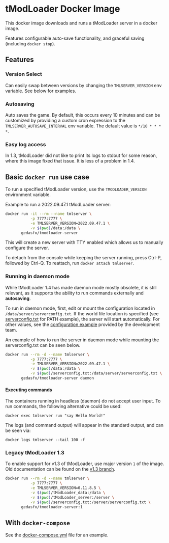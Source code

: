 # tModLoader Docker Image

This docker image downloads and runs a tModLoader server in a docker image.

Features configurable auto-save functionality, and graceful saving (including `docker stop`).

## Features

### Version Select

Can easily swap between versions by changing the `TMLSERVER_VERSION` env variable. See below for examples.

### Autosaving

Auto saves the game. By default, this occurs every 10 minutes and can be customized by providing a custom cron expression to the `TMLSERVER_AUTOSAVE_INTERVAL` env variable. The default value is `*/10 * * * *`.

### Easy log access

In 1.3, tModLoader did not like to print its logs to stdout for some reason, where this image fixed that issue. It is less of a problem in 1.4.

## Basic `docker run` use case

To run a specified tModLoader version, use the `TMODLOADER_VERSION` environment variable.

Example to run a 2022.09.47.1 tModLoader server:

```bash
docker run -it --rm --name tmlserver \
           -p 7777:7777 \
           -e TMLSERVER_VERSION=2022.09.47.1 \
           -v $(pwd)/data:/data \
       gedasfx/tmodloader-server
```

This will create a new server with TTY enabled which allows us to manually configure the server. 

To detach from the console while keeping the server running, press Ctrl-P, followed by Ctrl-Q. To reattach, run `docker attach tmlserver`.

### Running in daemon mode

While tModLoader 1.4 has made daemon mode mostly obsolete, it is still relevant, as it supports the ability to run commands externally and **autosaving**.

To run in daemon mode, first, edit or mount the configuration located in `/data/server/serverconfig.txt`. If the world file location is specified (see [serverconfig.txt](./serverconfig.txt) for PATH example), the server will start automatically. For other values, see the [configuration example](https://github.com/tModLoader/tModLoader/blob/1.4/patches/tModLoader/Terraria/release_extras/serverconfig.txt) provided by the development team.

An example of how to run the server in daemon mode while mounting the serverconfig.txt can be seen below.

```bash
docker run --rm -d --name tmlserver \
           -p 7777:7777 \
           -e TMLSERVER_VERSION=2022.09.47.1 \
           -v $(pwd)/data:/data \
           -v $(pwd)/serverconfig.txt:/data/server/serverconfig.txt \
       gedasfx/tmodloader-server daemon
```

#### Executing commands

The containers running in headless (daemon) do not accept user input. To run commands, the following alternative could be used:
```
docker exec tmlserver run "say Hello World!"
```
The logs (and command output) will appear in the standard output, and can be seen via:

```
docker logs tmlserver --tail 100 -f
```

### Legacy tModLoader 1.3

To enable support for v1.3 of tModLoader, use major version `1` of the image. Old documentation can be found on the [v1.3 branch]().

```bash
docker run --rm -d --name tmlserver \
           -p 7777:7777 \
           -e TMLSERVER_VERSION=0.11.8.5 \
           -v $(pwd)/tModLoader_data:/data \
           -v $(pwd)/tModLoader_server:/server \
           -v $(pwd)/serverconfig.txt:/server/serverconfig.txt \
       gedasfx/tmodloader-server:1
```

## With `docker-compose`

See the [docker-compose.yml](./docker-compose.yml) file for an example.
